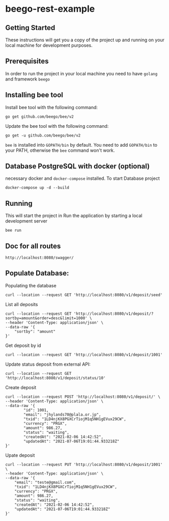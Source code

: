 # beego-rest-example

## Getting Started
These instructions will get you a copy of the project up and running on your local machine for development purposes.

## Prerequisites
In order to run the project in your local machine you need to have `golang` and framework `beego`

## Installing bee tool

Install bee tool with the following command:

	go get github.com/beego/bee/v2

Update the bee tool with the following command:

	go get -u github.com/beego/bee/v2

`bee` is installed into `GOPATH/bin` by default. You need to add `GOPATH/bin` to your PATH, otherwise the `bee` command won't work.


## Database PostgreSQL with docker (optional) 
necessary docker and `docker-compose` installed.
To start Database project
```
docker-compose up -d --build
```

## Running

This will start the project in Run the application by starting a local development server
```
bee run
```
## Doc for all routes
```
http://localhost:8080/swagger/
```
## Populate Database:

Populating the database
```
curl --location --request GET 'http://localhost:8080/v1/deposit/seed'
```
List all deposits
```
curl --location --request GET 'http://localhost:8080/v1/deposit/?sortby=amount&order=desc&limit=1000' \
--header 'Content-Type: application/json' \
--data-raw '{
    "sortby": "amount"
}'
```

Get deposit by id
```
curl --location --request GET 'http://localhost:8080/v1/deposit/1001'
```

Update status deposit from external API:
```
curl --location --request GET 'http://localhost:8080/v1/deposit/status/10'
```


Create deposit
```
curl --location --request POST 'http://localhost:8080/v1/deposit/' \
--header 'Content-Type: application/json' \
--data-raw '{
        "id": 1001,
        "email": "jhylands70@plala.or.jp",
        "txid": "1LD4njKX8PGXCrTiojM1q5NH1gEVux29CW",
        "currency": "PRGX",
        "amount": 986.27,
        "status": "waiting",
        "createdAt": "2021-02-06 14:42:52",
        "updatedAt": "2021-07-06T19:01:44.933218Z"
}'
```

Upate deposit
```
curl --location --request PUT 'http://localhost:8080/v1/deposit/1001' \
--header 'Content-Type: application/json' \
--data-raw '{
    "email": "teste@gmail.com",
    "txid": "1LD4njKX8PGXCrTiojM1q5NH1gEVux29CW",
    "currency": "PRGX",
    "amount": 986.27,
    "status": "waiting",
    "createdAt": "2021-02-06 14:42:52",
    "updatedAt": "2021-07-06T19:01:44.933218Z"
}'
```